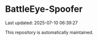 # BattleEye-Spoofer

Last updated: 2025-07-10 06:39:27

This repository is automatically maintained.
